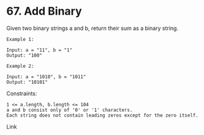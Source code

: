 # 67. Add Binary


Given two binary strings a and b, return their sum as a binary string.

 
```
Example 1:

Input: a = "11", b = "1"
Output: "100"
```
```
Example 2:

Input: a = "1010", b = "1011"
Output: "10101"
```
 

Constraints:

    1 <= a.length, b.length <= 104
    a and b consist only of '0' or '1' characters.
    Each string does not contain leading zeros except for the zero itself.

<p>Link<a href = "https://leetcode.com/problems/add-binary/"></a></p>
